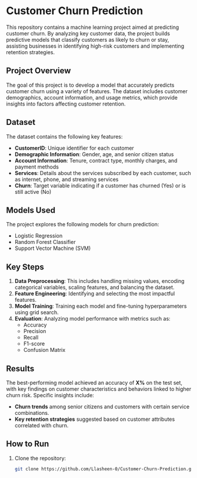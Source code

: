 # Customer Churn Prediction

This repository contains a machine learning project aimed at predicting customer churn. By analyzing key customer data, the project builds predictive models that classify customers as likely to churn or stay, assisting businesses in identifying high-risk customers and implementing retention strategies.

## Project Overview

The goal of this project is to develop a model that accurately predicts customer churn using a variety of features. The dataset includes customer demographics, account information, and usage metrics, which provide insights into factors affecting customer retention.

## Dataset

The dataset contains the following key features:

- **CustomerID**: Unique identifier for each customer
- **Demographic Information**: Gender, age, and senior citizen status
- **Account Information**: Tenure, contract type, monthly charges, and payment methods
- **Services**: Details about the services subscribed by each customer, such as internet, phone, and streaming services
- **Churn**: Target variable indicating if a customer has churned (Yes) or is still active (No)

## Models Used

The project explores the following models for churn prediction:

- Logistic Regression
- Random Forest Classifier
- Support Vector Machine (SVM)

## Key Steps

1. **Data Preprocessing**: This includes handling missing values, encoding categorical variables, scaling features, and balancing the dataset.
2. **Feature Engineering**: Identifying and selecting the most impactful features.
3. **Model Training**: Training each model and fine-tuning hyperparameters using grid search.
4. **Evaluation**: Analyzing model performance with metrics such as:
   - Accuracy
   - Precision
   - Recall
   - F1-score
   - Confusion Matrix

## Results

The best-performing model achieved an accuracy of **X%** on the test set, with key findings on customer characteristics and behaviors linked to higher churn risk. Specific insights include:
- **Churn trends** among senior citizens and customers with certain service combinations.
- **Key retention strategies** suggested based on customer attributes correlated with churn.

## How to Run

1. Clone the repository:

   ```bash
   git clone https://github.com/Llasheen-0/Customer-Churn-Prediction.git
